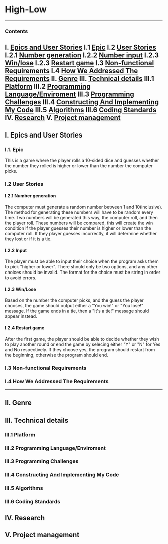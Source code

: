  # High-Low
 ---
### Contents
I. [Epics and User Stories](#I.-epics-and-user-stories)
    I.1 [Epic](#epic)
I.2 [User Stories](#I.2.1-number-generation)
    I.2.1 [Number generation](#I.2.1-number-generation)
    I.2.2 [Number input](I.2.2-number-input)
    I.2.3 [Win/lose](#I.2.3-win/lose)
    I.2.3 [Restart game](#I.2.4-restart-game)
I.3 [Non-functional Requirements](#I.3-non-functional-requirements)
I.4 [How We Addressed The Requirements](#I.4-how-we-addressed-the-requirements)
II. [Genre](#II.-genre)
III. [Technical details](#III.-technical-details)
    III.1 [Platform](#III.1-platform)
    III.2 [Programming Language/Enviroment](#III.2-programming-language/environment)
    III.3 [Programming Challenges](#III.3-programming-challenges)
    III.4 [Constructing And Implementing My Code](#III.4-constructing-and-implementing-my-code)
    III.5 [Algorithms](#III.5-algorithms)
    III.6 [Coding Standards](#III.6-coding-standards)
IV. [Research](#IV-research)
V. [Project management](#V-project-management)
---
## I. Epics and User Stories
 ### I.1. Epic
  This is a game where the player rolls a 10-sided dice and guesses whether the number they rolled is higher or lower than the number the computer picks.
 ### I.2 User Stories
 #### I.2.1 Number generation
 The computer must generate a random number between 1 and 10(inclusive). The method for generating these numbers will have to be random every time. Two numbers will be generated this way, the computer roll, and then the player roll. These numbers will be compared, this will create the win condition if the player guesses their number is higher or lower than the computer roll. If they player guesses incorrectly, it will determine whether they lost or if it is a tie.
 #### I.2.2 Input
 The player must be able to input their choice when the program asks them to pick "higher or lower". There should only be two options, and any other choices should be invalid. The format for the choice must be string in order to avoid errors. 
 #### I.2.3 Win/Lose
 Based on the number the computer picks, and the guess the player chooses, the game should output either a "You win!" or "You lose!" message. If the game ends in a tie, then a "It's a tie!" message should appear instead. 
 
  #### I.2.4 Restart game
 After the first game, the player should be able to decide whether they wish to play another round or end the game by selecing either "Y" or "N" for Yes and No respectively. If they choose yes, the program should restart from the beginning, otherwise the program should end.
 ### I.3 Non-functional Requirements
 ### I.4 How We Addressed The Requirements
 ---
## II. Genre
## III. Technical details
### III.1 Platform
### III.2 Programming Language/Enviroment
### III.3 Programming Challenges
### III.4 Constructing And Implementing My Code
### III.5 Algorithms
### III.6 Coding Standards
## IV. Research
## V. Project management
